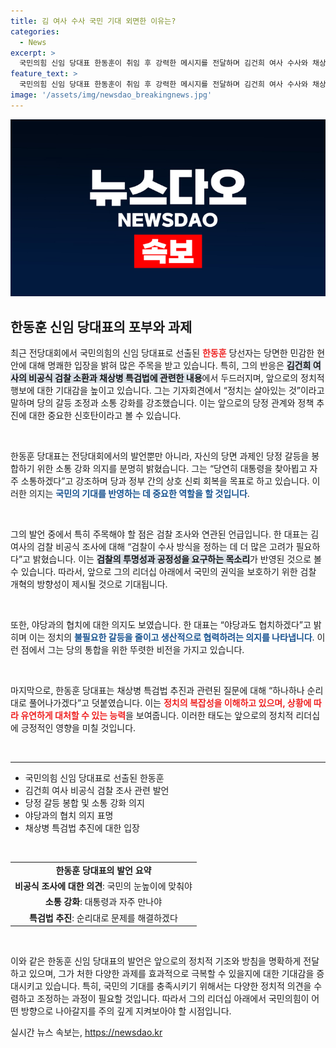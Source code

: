 ```yaml
---
title: 김 여사 수사 국민 기대 외면한 이유는?
categories:
  - News
excerpt: >
  국민의힘 신임 당대표 한동훈이 취임 후 강력한 메시지를 전달하며 김건희 여사 수사와 채상병 특검법에 대한 입장을 밝혔다. 당내 소통 강화를 강조하며, 야당과의 협치 의사를 피력한 그의 행보가 주목받고 있다.
feature_text: >
  국민의힘 신임 당대표 한동훈이 취임 후 강력한 메시지를 전달하며 김건희 여사 수사와 채상병 특검법에 대한 입장을 밝혔다. 당내 소통 강화를 강조하며, 야당과의 협치 의사를 피력한 그의 행보가 주목받고 있다.
image: '/assets/img/newsdao_breakingnews.jpg'
---
```


<p><img src="/assets/img/newsdao_breakingnews.jpg" alt="koreaapp 속보" /></p>

<h2 data-ke-size="size26">한동훈 신임 당대표의 포부와 과제</h2>

<p data-ke-size="size16">최근 전당대회에서 국민의힘의 신임 당대표로 선출된 <b><span style="color: #ee2323;">한동훈</span></b> 당선자는 당면한 민감한 현안에 대해 명쾌한 입장을 밝혀 많은 주목을 받고 있습니다. 특히, 그의 반응은 <b><span style="background-color: #21538527;">김건희 여사의 비공식 검찰 소환과 채상병 특검법에 관련한 내용</span></b>에서 두드러지며, 앞으로의 정치적 행보에 대한 기대감을 높이고 있습니다. 그는 기자회견에서 “정치는 살아있는 것”이라고 말하며 당의 갈등 조정과 소통 강화를 강조했습니다. 이는 앞으로의 당정 관계와 정책 추진에 대한 중요한 신호탄이라고 볼 수 있습니다.</p>

<p data-ke-size="size16">&nbsp;</p>

<p>한동훈 당대표는 전당대회에서의 발언뿐만 아니라, 자신의 당면 과제인 당정 갈등을 봉합하기 위한 소통 강화 의지를 분명히 밝혔습니다. 그는 “당연히 대통령을 찾아뵙고 자주 소통하겠다”고 강조하며 당과 정부 간의 상호 신뢰 회복을 목표로 하고 있습니다. 이러한 의지는 <b><span style="color: #1a5490;">국민의 기대를 반영하는 데 중요한 역할을 할 것입니다</span></b>.</p>

<p data-ke-size="size16">&nbsp;</p>

<p>그의 발언 중에서 특히 주목해야 할 점은 검찰 조사와 연관된 언급입니다. 한 대표는 김여사의 검찰 비공식 조사에 대해 “검찰이 수사 방식을 정하는 데 더 많은 고려가 필요하다”고 밝혔습니다. 이는 <b><span style="background-color: #21538527;">검찰의 투명성과 공정성을 요구하는 목소리</span></b>가 반영된 것으로 볼 수 있습니다. 따라서, 앞으로 그의 리더십 아래에서 국민의 권익을 보호하기 위한 검찰 개혁의 방향성이 제시될 것으로 기대됩니다.</p>

<p data-ke-size="size16">&nbsp;</p>

<p>또한, 야당과의 협치에 대한 의지도 보였습니다. 한 대표는 “야당과도 협치하겠다”고 밝히며 이는 정치의 <b><span style="color: #1a5490;">불필요한 갈등을 줄이고 생산적으로 협력하려는 의지를 나타냅니다</span></b>. 이런 점에서 그는 당의 통합을 위한 뚜렷한 비전을 가지고 있습니다. </p>

<p data-ke-size="size16">&nbsp;</p>

<p>마지막으로, 한동훈 당대표는 채상병 특검법 추진과 관련된 질문에 대해 “하나하나 순리대로 풀어나가겠다”고 덧붙였습니다. 이는 <b><span style="color: #ee2323;">정치의 복잡성을 이해하고 있으며, 상황에 따라 유연하게 대처할 수 있는 능력</span></b>을 보여줍니다. 이러한 태도는 앞으로의 정치적 리더십에 긍정적인 영향을 미칠 것입니다.</p>

<p data-ke-size="size16">&nbsp;</p>

<hr>

<ul>
    <li>국민의힘 신임 당대표로 선출된 한동훈</li>
    <li>김건희 여사 비공식 검찰 조사 관련 발언</li>
    <li>당정 갈등 봉합 및 소통 강화 의지</li>
    <li>야당과의 협치 의지 표명</li>
    <li>채상병 특검법 추진에 대한 입장</li>
</ul>

<p data-ke-size="size16">&nbsp;</p>

<table style="width: 100%; border-spacing: 0; border-collapse: collapse;">
    <tr>
        <td style="text-align: center; height: 17px;"><b>한동훈 당대표의 발언 요약</b></td>
    </tr>
    <tr>
        <td style="text-align: center; height: 17px;"><b>비공식 조사에 대한 의견</b>: 국민의 눈높이에 맞춰야</td>
    </tr>
    <tr>
        <td style="text-align: center; height: 17px;"><b>소통 강화</b>: 대통령과 자주 만나야</td>
    </tr>
    <tr>
        <td style="text-align: center; height: 17px;"><b>특검법 추진</b>: 순리대로 문제를 해결하겠다</td>
    </tr>
</table>

<p data-ke-size="size16">&nbsp;</p>

<p>이와 같은 한동훈 신임 당대표의 발언은 앞으로의 정치적 기조와 방침을 명확하게 전달하고 있으며, 그가 처한 다양한 과제를 효과적으로 극복할 수 있을지에 대한 기대감을 증대시키고 있습니다. 특히, 국민의 기대를 충족시키기 위해서는 다양한 정치적 의견을 수렴하고 조정하는 과정이 필요할 것입니다. 따라서 그의 리더십 아래에서 국민의힘이 어떤 방향으로 나아갈지를 주의 깊게 지켜보아야 할 시점입니다.</p>
실시간 뉴스 속보는, <a href="https://newsdao.kr" rel="dofollow">https://newsdao.kr</a>


